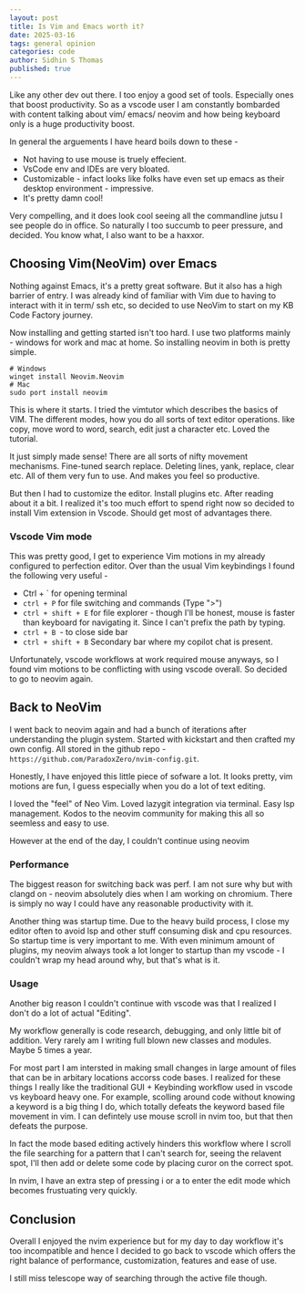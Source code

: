 ```yaml
---
layout: post
title: Is Vim and Emacs worth it?
date: 2025-03-16 
tags: general opinion
categories: code
author: Sidhin S Thomas
published: true
---
```


Like any other dev out there. I too enjoy a good set of tools. Especially ones that boost productivity. So as a vscode user I am constantly 
bombarded with content talking about vim/ emacs/ neovim and how being keyboard only is a huge productivity boost.

In general the arguements I have heard boils down to these - 
* Not having to use mouse is truely effecient.
* VsCode env and IDEs are very bloated.
* Customizable - infact looks like folks have even set up emacs as their desktop environment - impressive.
* It's pretty damn cool!

Very compelling, and it does look cool seeing all the commandline jutsu I see people do in office. So naturally I too succumb
to peer pressure, and decided. You know what, I also want to be a haxxor.

## Choosing Vim(NeoVim) over Emacs

Nothing against Emacs, it's a pretty great software. But it also has a high barrier of entry. I was already kind of familiar with Vim due to having to 
interact with it in term/ ssh etc, so decided to use NeoVim to start on my KB Code Factory journey.

Now installing and getting started isn't too hard. I use two platforms mainly - windows for work and mac at home. So installing neovim in 
both is pretty simple.

```
# Windows
winget install Neovim.Neovim
# Mac
sudo port install neovim
```

This is where it starts. I tried the vimtutor which describes the basics of VIM. The different modes, how you do all sorts of text editor operations. like copy, move word to word, search, edit just a character etc. Loved the tutorial.

It just simply made sense! There are all sorts of nifty movement mechanisms. Fine-tuned search replace. Deleting lines, yank, replace, clear etc. All of them
very fun to use. And makes you feel so productive.

But then I had to customize the editor. Install plugins etc. After reading about it a bit. I realized it's too much effort to spend right now so decided to install Vim extension in Vscode. Should get most of advantages there.

### Vscode Vim mode

This was pretty good, I get to experience Vim motions in my already configured to perfection editor. Over than the usual Vim keybindings I found the following very useful - 

-  Ctrl + ` for opening terminal
- `ctrl + P` for file switching and commands (Type ">")
- `ctrl + shift + E` for file explorer - though I'll be honest, mouse is faster than keyboard for navigating it. Since I can't prefix the path by typing.
- `ctrl + B `- to close side bar
- `ctrl + shift + B` Secondary bar where my copilot chat is present.

Unfortunately, vscode workflows at work required mouse anyways, so I found vim motions to be conflicting with using vscode overall. So decided to go to neovim again.

## Back to NeoVim

I went back to neovim again and had a bunch of iterations after understanding the plugin system. Started with kickstart and then crafted my own config. All stored in the github repo - `https://github.com/ParadoxZero/nvim-config.git`.

Honestly, I have enjoyed this little piece of sofware a lot. It looks pretty, vim motions are fun, I guess especially when you do a lot of text editing. 

I loved the "feel" of Neo Vim. Loved lazygit integration via terminal. Easy lsp management. Kodos to the neovim community for making this all so seemless and easy to use.

However at the end of the day, I couldn't continue using neovim

### Performance 
The biggest reason for switching back was perf. I am not sure why but with clangd on - neovim absolutely dies when I am working on chromium. There is simply no way I could have any reasonable productivity with it. 

Another thing was startup time. Due to the heavy build process, I close my editor often to avoid lsp and other stuff consuming disk and cpu resources. So startup time is very important to me. With even minimum amount of plugins, my neovim always took a lot longer to startup than my vscode - I couldn't wrap my head around why, but that's what is it.

### Usage
Another big reason I couldn't continue with vscode was that I realized I don't do a lot of actual "Editing". 

My workflow generally is code research, debugging, and only little bit of addition. Very rarely am I writing full blown 
new classes and modules. Maybe 5 times a year. 

For most part I am intersted in making small changes in large amount of files that can be in arbitary locations accorss code bases. I realized for these things I really like the traditional GUI + Keybinding workflow used in vscode vs keyboard heavy one. For example, scolling around code without knowing a keyword is a big thing I do, which totally defeats the keyword based file movement in vim. I can defintely use mouse scroll in nvim too, but that then defeats the purpose. 

In fact the mode based editing actively hinders this workflow where I scroll the file searching for a pattern that I can't search for, seeing the relavent spot, I'll then add or delete some code by placing curor on the correct spot. 

In nvim, I have an extra step of pressing i or a to enter the edit mode which becomes frustuating very quickly. 

## Conclusion

Overall I enjoyed the nvim experience but for my day to day workflow it's too incompatible and hence I decided to go back to vscode which offers the 
right balance of performance, customization, features and ease of use.

I still miss telescope way of searching through the active file though.